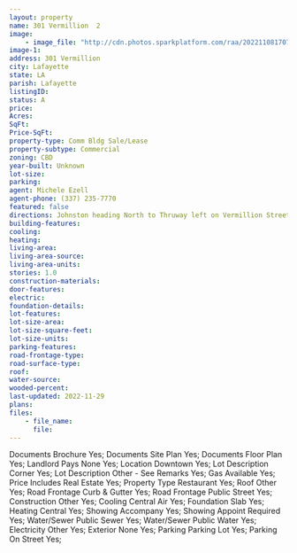 ```yaml
---
layout: property
name: 301 Vermillion  2
image:
    - image_file: "http://cdn.photos.sparkplatform.com/raa/20221108170715851403000000.jpg"
image-1:
address: 301 Vermillion 
city: Lafayette
state: LA
parish: Lafayette
listingID: 
status: A
price: 
Acres: 
SqFt: 
Price-SqFt: 
property-type: Comm Bldg Sale/Lease
property-subtype: Commercial
zoning: CBD
year-built: Unknown
lot-size: 
parking: 
agent: Michele Ezell
agent-phone: (337) 235-7770
featured: false
directions: Johnston heading North to Thruway left on Vermillion Street
building-features: 
cooling: 
heating: 
living-area: 
living-area-source: 
living-area-units: 
stories: 1.0
construction-materials: 
door-features: 
electric: 
foundation-details: 
lot-features: 
lot-size-area: 
lot-size-square-feet: 
lot-size-units: 
parking-features: 
road-frontage-type: 
road-surface-type: 
roof: 
water-source: 
wooded-percent: 
last-updated: 2022-11-29
plans: 
files:
    - file_name:
      file:
---
```

Documents	Brochure	Yes;
Documents	Site Plan	Yes;
Documents	Floor Plan	Yes;
Landlord Pays	None	Yes;
Location	Downtown	Yes;
Lot Description	Corner	Yes;
Lot Description	Other - See Remarks	Yes;
Gas	Available	Yes;
Price Includes	Real Estate	Yes;
Property Type	Restaurant	Yes;
Roof	Other	Yes;
Road Frontage	Curb & Gutter	Yes;
Road Frontage	Public Street	Yes;
Construction	Other	Yes;
Cooling	Central Air	Yes;
Foundation	Slab	Yes;
Heating	Central	Yes;
Showing	Accompany	Yes;
Showing	Appoint Required	Yes;
Water/Sewer	Public Sewer	Yes;
Water/Sewer	Public Water	Yes;
Electricity	Other	Yes;
Exterior	None	Yes;
Parking	Parking Lot	Yes;
Parking	On Street	Yes;

